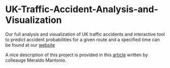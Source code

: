 # UK-Traffic-Accident-Analysis-and-Visualization


Our full analysis and visualization of UK traffic accidents and interactive tool to predict accident probabilities for a given route and a specified time can be found at our [website](https://kteo7.pythonanywhere.com/)

A nice description of this project is provided in this [article](https://towardsdatascience.com/live-prediction-of-traffic-accident-risks-using-machine-learning-and-google-maps-d2eeffb9389e) written by colleauge Meraldo Mantonio.
